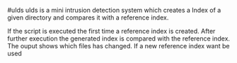 #uIds
uIds is a mini intrusion detection system which creates a Index of a given directory and compares it with a reference index.

If the script is executed the first time a reference index is created. After further execution the generated index is compared with the reference index.
The ouput shows which files has changed.
If a new reference index want be used 